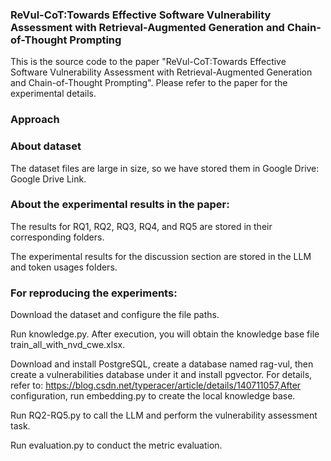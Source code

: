 ### ReVul-CoT:Towards Effective Software Vulnerability Assessment with Retrieval-Augmented Generation and Chain-of-Thought Prompting
This is the source code to the paper "ReVul-CoT:Towards Effective Software Vulnerability Assessment with Retrieval-Augmented Generation and Chain-of-Thought Prompting". Please refer to the paper for the experimental details.

### Approach


### About dataset 
The dataset files are large in size, so we have stored them in Google Drive: Google Drive Link.

### About the experimental results in the paper:
The results for RQ1, RQ2, RQ3, RQ4, and RQ5 are stored in their corresponding folders.

The experimental results for the discussion section are stored in the LLM and token usages folders.

### For reproducing the experiments:
Download the dataset and configure the file paths.

Run knowledge.py. After execution, you will obtain the knowledge base file train_all_with_nvd_cwe.xlsx.

Download and install PostgreSQL, create a database named rag-vul, then create a vulnerabilities database under it and install pgvector. For details, refer to: https://blog.csdn.net/typeracer/article/details/140711057,After configuration, run embedding.py to create the local knowledge base.

Run RQ2-RQ5.py to call the LLM and perform the vulnerability assessment task.

Run evaluation.py to conduct the metric evaluation.

